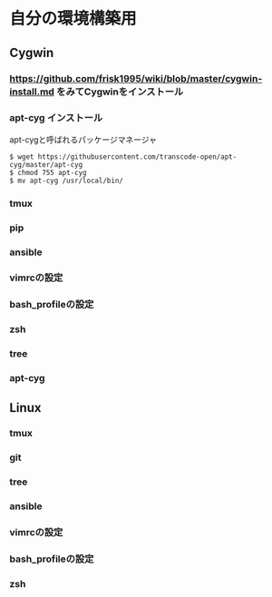 # 自分の環境構築用
## Cygwin

### https://github.com/frisk1995/wiki/blob/master/cygwin-install.md をみてCygwinをインストール
### apt-cyg インストール
apt-cygと呼ばれるパッケージマネージャ

```
$ wget https://githubusercontent.com/transcode-open/apt-cyg/master/apt-cyg  
$ chmod 755 apt-cyg  
$ mv apt-cyg /usr/local/bin/
```

### tmux
### pip
### ansible
### vimrcの設定
### bash_profileの設定
### zsh
### tree
### apt-cyg


## Linux
### tmux
### git
### tree
### ansible
### vimrcの設定
### bash_profileの設定
### zsh

